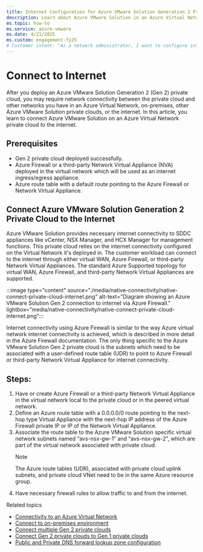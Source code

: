 ```yaml
---
title: Internet Configuration for Azure VMware Solution Generation 2 Private Clouds
description: Learn about Azure VMware Solution in an Azure Virtual Network Internet connectivity configuration.
ms.topic: how-to
ms.service: azure-vmware
ms.date: 4/21/2025
ms.custom: engagement-fy25
# Customer intent: "As a network administrator, I want to configure internet connectivity for my Azure VMware Solution Generation 2 private cloud, so that I can ensure effective communication between my cloud, on-premises resources, and external networks."
---
```


# Connect to Internet

After you deploy an Azure VMware Solution Generation 2 (Gen 2) private cloud, you may require network connectivity between the private cloud and other networks you have in an Azure Virtual Network, on-premises, other Azure VMware Solution private clouds, or the internet. In this article, you learn to connect Azure VMware Solution on an Azure Virtual Network private cloud to the internet.

## Prerequisites
- Gen 2 private cloud deployed successfully.
- Azure Firewall or a third-party Network Virtual Appliance (NVA) deployed in the virtual network which will be used as an internet ingress/egress appliance.
- Azure route table with a default route pointing to the Azure Firewall or Network Virtual Appliance.

## Connect Azure VMware Solution Generation 2 Private Cloud to the Internet

Azure VMware Solution provides necessary internet connectivity to SDDC appliances like vCenter, NSX Manager, and HCX Manager for management functions. This private cloud relies on the internet connectivity configured on the Virtual Network it's deployed in. The customer workload can connect to the internet through either virtual WAN, Azure Firewall, or third-party Network Virtual Appliances. The standard Azure Supported topology for virtual WAN, Azure Firewall, and third-party Network Virtual Appliances are supported.

:::image type="content" source="./media/native-connectivity/native-connect-private-cloud-internet.png" alt-text="Diagram showing an Azure VMware Solution Gen 2 connection to internet via Azure Firewall." lightbox="media/native-connectivity/native-connect-private-cloud-internet.png":::

Internet connectivity using Azure Firewall is similar to the way Azure virtual network internet connectivity is achieved, which is described in more detail in the Azure Firewall documentation. The only thing specific to the Azure VMware Solution Gen 2 private cloud is the subnets which need to be associated with a user-defined route table (UDR) to point to Azure Firewall or third-party Network Virtual Appliance for internet connectivity.

## Steps:

1. Have or create Azure Firewall or a third-party Network Virtual Appliance in the virtual network local to the private cloud or in the peered virtual network.
2. Define an Azure route table with a 0.0.0.0/0 route pointing to the next-hop type Virtual Appliance with the next-hop IP address of the Azure Firewall private IP or IP of the Network Virtual Appliance.
3. Associate the route table to the Azure VMware Solution specific virtual network subnets named “avs-nsx-gw-1” and “avs-nsx-gw-2”, which are part of the virtual network associated with private cloud.
    >[!Note] 
    >The Azure route tables (UDR), associated with private cloud uplink subnets, and private cloud VNet need to be in the same Azure resource group.
4. Have necessary firewall rules to allow traffic to and from the internet.

Related topics
- [Connectivity to an Azure Virtual Network](native-network-connectivity.md)
- [Connect to on-premises environment](native-connect-on-premises.md)
- [Connect multiple Gen 2 private clouds](native-connect-multiple-private-clouds.md)
- [Connect Gen 2 private clouds to Gen 1 private clouds](native-connect-private-cloud-previous-edition.md)
- [Public and Private DNS forward lookup zone configuration](native-dns-forward-lookup-zone.md)
